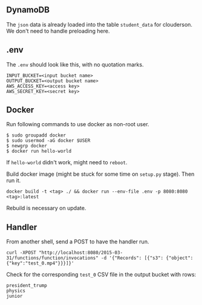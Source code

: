 ## DynamoDB

The `json` data is already loaded into the table `student_data` for clouderson. We don't need to handle preloading here.

## .env

The `.env` should look like this, with no quotation marks.

```
INPUT_BUCKET=<input bucket name>
OUTPUT_BUCKET=<output bucket name>
AWS_ACCESS_KEY=<access key>
AWS_SECRET_KEY=<secret key>
```

## Docker

Run following commands to use docker as non-root user.

```
$ sudo groupadd docker
$ sudo usermod -aG docker $USER
$ newgrp docker
$ docker run hello-world
```

If `hello-world` didn't work, might need to `reboot`.

Build docker image (might be stuck for some time on `setup.py` stage). Then run it.

```docker build -t <tag> ./ && docker run --env-file .env -p 8080:8080 <tag>:latest```

Rebuild is necessary on update.

## Handler

From another shell, send a POST to have the handler run.

```curl -XPOST "http://localhost:8080/2015-03-31/functions/function/invocations" -d '{"Records": [{"s3": {"object": {"key":"test_0.mp4"}}}]}'```

Check for the corresponding `test_0` CSV file in the output bucket with rows:

```
president_trump
physics
junior
```
